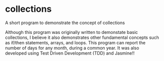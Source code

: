 # collections
A short program to demonstrate the concept of collections

Although this program was originally written to demonstate basic collections, I believe it also demonstrates other fundamental concepts such as if/then statements, arrays, and loops. This program can report the number of days for any month, during a common year. It was also developed using Test Driven Development (TDD) and Jasmine!!
